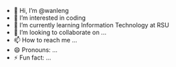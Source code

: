 - 👋 Hi, I’m @wanleng
- 👀 I’m interested in coding
- 🌱 I’m currently learning Information Technology at RSU
- 💞️ I’m looking to collaborate on ...
- 📫 How to reach me ...
- 😄 Pronouns: ...
- ⚡ Fun fact: ...

<!---
wanleng/wanleng is a ✨ special ✨ repository because its `README.md` (this file) appears on your GitHub profile.
You can click the Preview link to take a look at your changes.
--->
